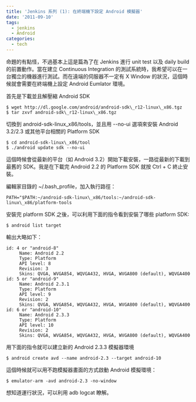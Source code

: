 ```yaml
---
title: 'Jenkins 系列 (1): 在終端機下設定 Android 模擬器'
date: '2011-09-10'
tags:
  - jenkins
  - Android
categories:
  - tech
---
```

命題的有點怪，不過基本上這是篇為了在 Jenkins 進行 unit test 以及 daily build 的前置動作。當在建立 Continuous Integration 的測試系統時，我希望可以在一台獨立的機器進行測試。而在遠端的伺服器不一定有 X Window 的狀況，這個時候就會需要在終端機上設定 Android Eumlator 環境。  
  
首先是下載並且解壓縮 Android SDK  
  
```
$ wget http://dl.google.com/android/android-sdk\_r12-linux\_x86.tgz
$ tar zxvf android-sdk\_r12-linux\_x86.tgz
```  
切換到 android-sdk-linux\_x86/tools，並且用 --no-ui 選項來安裝 Android 3.2/2.3 或其他平台相關的 Platform SDK  
  
  
```
$ cd android-sdk-linux\_x86/tool
$ ./android update sdk --no-ui

```

  

這個時候會從最新的平台（如 Android 3.2）開始下載安裝，一路從最新的下載到最舊的 SDK。我是在下載完 Android 2.2 的 Platform SDK 就按 Ctrl + C 終止安裝。

  

編輯家目錄的 ~/.bash\_profile，加入執行路徑：

  

```
PATH="$PATH:~/android-sdk-linux\_x86/tools:~/android-sdk-linux\_x86/platform-tools
```

  

安裝完 platform SDK 之後，可以利用下面的指令看到安裝了哪些 platform SDK:

  

```
$ android list target
```

  

輸出大略如下：  
  
```
id: 4 or "android-8"
     Name: Android 2.2
     Type: Platform
     API level: 8
     Revision: 3
     Skins: QVGA, WVGA854, WQVGA432, HVGA, WVGA800 (default), WQVGA400
id: 5 or "android-9"
     Name: Android 2.3.1
     Type: Platform
     API level: 9
     Revision: 2
     Skins: QVGA, WVGA854, WQVGA432, HVGA, WVGA800 (default), WQVGA400
id: 6 or "android-10"
     Name: Android 2.3.3
     Type: Platform
     API level: 10
     Revision: 2
     Skins: QVGA, WVGA854, WQVGA432, HVGA, WVGA800 (default), WQVGA400

```  
  
用下面的指令就可以建立新的 Android 2.3.3 模擬器環境

  

```
$ android create avd --name android-2.3 --target android-10
```

  

這個時候就可以用不跑模擬器畫面的方式啟動 Android 模擬環境：

  

```
$ emulator-arm -avd android-2.3 -no-window
```

想知道運行狀況，可以利用 adb logcat 瞭解。